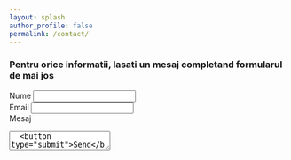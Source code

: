 ```yaml
---
layout: splash
author_profile: false
permalink: /contact/
---
```


<div id="contactForm">
<h3>Pentru orice informatii, lasati un mesaj completand formularul de mai jos</h3>
<form action="https://getform.io/f/23d18137-89d5-4eb5-bd6b-829cf85eb8b4" method="POST">

  <label for="name">Nume</label>
  <input type="text" name="name">
  <br>
  <label for="email">Email</label>
  <input type="email" name="email">
  <br>
  <label for="message">Mesaj</label>  
  <textarea type="textarea" name="message">
  <button type="submit">Send</button>

</form>
</div>
